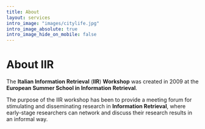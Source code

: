 ```yaml
---
title: About
layout: services
intro_image: "images/citylife.jpg"
intro_image_absolute: true
intro_image_hide_on_mobile: false
---
```


# About IIR

The **Italian Information Retrieval** (**IIR**) **Workshop** was created in 2009 at the **European Summer School in Information Retrieval**.

The purpose of the IIR workshop has been to provide a meeting forum for stimulating and disseminating research in **Information Retrieval**, where early-stage researchers can network and discuss their research results in an informal way.
